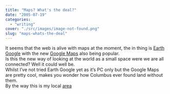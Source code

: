 ```yaml
---
title: "Maps? What's the deal?"
date: "2005-07-19"
categories: 
  - "writing"
cover: "./src/images/image-not-found.png"
slug: "maps-whats-the-deal"
---
```


It seems that the web is alive with maps at the moment, the in thing is [Earth Google](http://earth.google.com) with the new [Google Maps](http://maps.google.co.uk) also being popular.  
Is this the new way of looking at the world as a small space were we are all connected? Well it could well be.  
Whilst I’ve not tried Earth Google yet as it’s PC only but the Google Maps are pretty cool, makes you wonder how Columbus ever found land without them.  
By the way this is my local [area](http://maps.google.co.uk/maps?q=sudbury&ll=52.036078,.721149&spn=0.008205,0.008745&t=k&hl=en)
